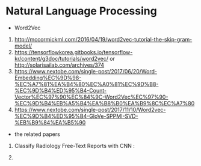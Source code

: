 # Natural Language Processing

* Word2Vec 
1) http://mccormickml.com/2016/04/19/word2vec-tutorial-the-skip-gram-model/
2) https://tensorflowkorea.gitbooks.io/tensorflow-kr/content/g3doc/tutorials/word2vec/ or http://solarisailab.com/archives/374
3) https://www.nextobe.com/single-post/2017/06/20/Word-Embedding%EC%9D%98-%EC%A7%81%EA%B4%80%EC%A0%81%EC%9D%B8-%EC%9D%B4%ED%95%B4-Count-Vector%EC%97%90%EC%84%9C-Word2Vec%EC%97%90-%EC%9D%B4%EB%A5%B4%EA%B8%B0%EA%B9%8C%EC%A7%80
4) https://www.nextobe.com/single-post/2017/11/10/Word2vec-%EC%9D%B4%ED%95%B4-GloVe-SPPMI-SVD-%EB%B9%84%EA%B5%90


* the related papers
1) Classify Radiology Free-Text Reports with CNN : 

2) 
